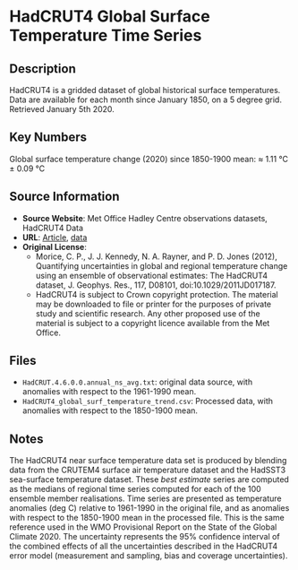 
# HadCRUT4 Global Surface Temperature Time Series

## Description
HadCRUT4 is a gridded dataset of global historical surface temperatures. Data are available for each month since January 1850, on a 5 degree grid. Retrieved January 5th 2020.

## Key Numbers
Global surface temperature change (2020) since 1850-1900 mean: ≈ 1.11 °C ± 0.09 °C

## Source Information
* **Source Website**: Met Office Hadley Centre observations datasets, HadCRUT4 Data
* **URL**: [Article](https://doi.org/10.1029/2011JD017187), [data](https://www.metoffice.gov.uk/hadobs/hadcrut4/data/current/download.html)
* **Original License**:
  - Morice, C. P., J. J. Kennedy, N. A. Rayner, and P. D. Jones (2012), Quantifying uncertainties in global and regional temperature change using an ensemble of observational estimates: The HadCRUT4 dataset, J. Geophys. Res., 117, D08101, doi:10.1029/2011JD017187.
  - HadCRUT4 is subject to Crown copyright protection. The material may be downloaded to file or printer for the purposes of private study and scientific research. Any other proposed use of the material is subject to a copyright licence available from the Met Office.

## Files
* `HadCRUT.4.6.0.0.annual_ns_avg.txt`: original data source, with anomalies with respect to the 1961-1990 mean.
* `HadCRUT4_global_surf_temperature_trend.csv`: Processed data, with anomalies with respect to the 1850-1900 mean.

## Notes
The HadCRUT4 near surface temperature data set is produced by blending data from the CRUTEM4 surface air temperature dataset and the HadSST3 sea-surface temperature dataset. These *best estimate* series are computed as the medians of regional time series computed for each of the 100 ensemble member realisations. Time series are presented as temperature anomalies (deg C) relative to 1961-1990 in the original file, and as anomalies with respect to the 1850-1900 mean in the processed file. This is the same reference used in the WMO Provisional Report on the State of the Global Climate 2020. The uncertainty represents the 95% confidence interval of the combined effects of all the uncertainties described in the HadCRUT4 error model (measurement and sampling, bias and coverage uncertainties).


